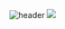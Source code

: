 ![header](https://capsule-render.vercel.app/api?type=waving&height=300&color=gradient&text=Hello%20I'm%20HyeonSeok&section=header&reversal=true&textBg=false&fontColor=fff&fontSize=60&animation=blinking)
<img src="https://img.shields.io/badge/react-20232a.svg?style=for-the-badge&logo=react&logoColor=61DAFB" />
